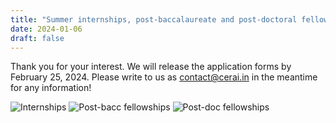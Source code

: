 ```yaml
---
title: "Summer internships, post-baccalaureate and post-doctoral fellowships at CeRAI for 2024"
date: 2024-01-06
draft: false
---
```


Thank you for your interest. We will release the application forms by February 25, 2024. Please write to us as contact@cerai.in in the meantime for any information!

![Internships](/images/news-and-events/intern24.jpg)
![Post-bacc fellowships](/images/news-and-events/postbacc24.jpg)
![Post-doc fellowships](/images/news-and-events/postdoc24.jpg)


